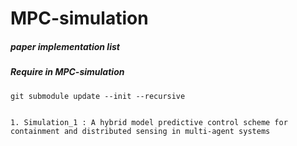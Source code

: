 # MPC-simulation

##### paper implementation list

##### Require in MPC-simulation
```
git submodule update --init --recursive
```

```

1. Simulation_1 : A hybrid model predictive control scheme for containment and distributed sensing in multi-agent systems

```
